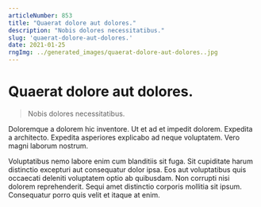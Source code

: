 ```yaml
---
articleNumber: 853
title: "Quaerat dolore aut dolores."
description: "Nobis dolores necessitatibus."
slug: 'quaerat-dolore-aut-dolores.'
date: 2021-01-25
rngImg: ../generated_images/quaerat-dolore-aut-dolores..jpg
---
```


# Quaerat dolore aut dolores.

> Nobis dolores necessitatibus.

Doloremque a dolorem hic inventore. Ut et ad et impedit dolorem. Expedita a architecto. Expedita asperiores explicabo ad neque voluptatem. Vero magni laborum nostrum.
 Voluptatibus nemo labore enim cum blanditiis sit fuga. Sit cupiditate harum distinctio excepturi aut consequatur dolor ipsa. Eos aut voluptatibus quis occaecati deleniti voluptatem optio ab quibusdam. Non corrupti nisi dolorem reprehenderit. Sequi amet distinctio corporis mollitia sit ipsum. Consequatur porro quis velit et itaque at enim.
